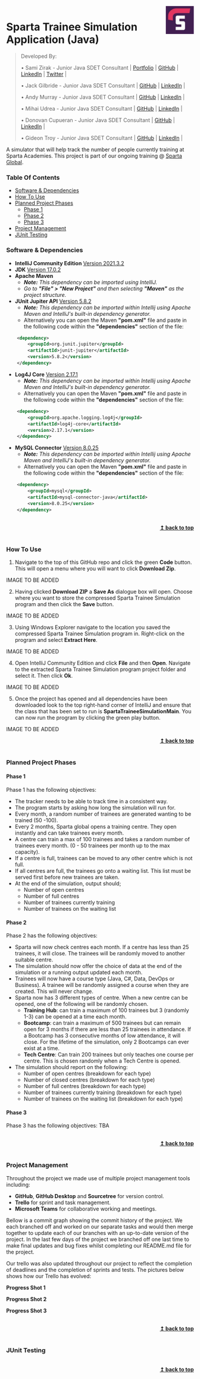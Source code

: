 <img src="readmeImages/sparta.jpg" align="right" width="75" />

# Sparta Trainee Simulation Application (Java)
> Developed By:
>
> • Sami Zirak - Junior Java SDET Consultant | [Portfolio](https://samiz.dev/) | [GitHub](https://github.com/samizirakgamedev) | [LinkedIn](https://www.linkedin.com/in/sami-zirak-dezfouly/) | [Twitter](https://twitter.com/SamiZirakDev) |
>
> • Jack Gilbride - Junior Java SDET Consultant | [GitHub](https://github.com/ThatGuyGilby) | [LinkedIn](https://www.linkedin.com/in/jack-m-gilbride/) |
>
> • Andy Murray - Junior Java SDET Consultant | [GitHub](https://github.com/andymurray32) | [LinkedIn](https://www.linkedin.com/in/andrew-murray-40838213a/) |
> 
> • Mihai Udrea - Junior Java SDET Consultant | [GitHub](https://github.com/udreamihai) | [LinkedIn](https://www.linkedin.com/in/mihai-udrea-307885b7/) |
> 
> • Donovan Cupueran - Junior Java SDET Consultant | [GitHub](https://github.com/djucacupueran) | [LinkedIn](https://www.linkedin.com/in/donovan-juca-01b7aa222/) |
>
> • Gideon Troy - Junior Java SDET Consultant | [GitHub](https://github.com/Gideon9876543) | [LinkedIn](https://www.linkedin.com/in/gideon-troy-424b10216/) |
>
A simulator that will help track the number of people currently training at Sparta Academies. This project is part of our ongoing training @ [Sparta Global](https://www.spartaglobal.com/).
### Table Of Contents ###
+ [Software & Dependencies](#software-&-dependencies)
+ [How To Use](#how-to-use)
+ [Planned Project Phases](#planned-project-phases)
    - [Phase 1](#phase-1)
    - [Phase 2](#phase-2)
    - [Phase 3](#phase-3)
+ [Project Management](#project-management)
+ [JUnit Testing](#junit-testing)
### Software & Dependencies ###
* **IntelliJ Community Edition** [Version 2021.3.2](https://www.jetbrains.com/idea/download/#section=windows)
* **JDK** [Version 17.0.2](https://jdk.java.net/17/)
* **Apache Maven**
    * _**Note:** This dependency can be imported using IntelliJ._
    * _Go to **"File" > "New Project"** and then selecting **"Maven"** as the project structure._
* **JUnit Jupiter API** [Version 5.8.2](https://mvnrepository.com/artifact/org.junit.jupiter/junit-jupiter-api/5.8.2)
    * _**Note:** This dependency can be imported within Intellij using Apache Maven and IntelliJ's built-in dependency generator._
    * Alternatively you can open the Maven **"pom.xml"** file and paste in the following code within the **"dependencies"** section of the file:
```xml
    <dependency>
        <groupId>org.junit.jupiter</groupId>
        <artifactId>junit-jupiter</artifactId>
        <version>5.8.2</version>
    </dependency>
```
* **Log4J Core** [Version 2.17.1](https://mvnrepository.com/artifact/org.apache.logging.log4j/log4j-core/2.17.1)
    * _**Note:** This dependency can be imported within Intellij using Apache Maven and IntelliJ's built-in dependency generator._
    * Alternatively you can open the Maven **"pom.xml"** file and paste in the following code within the **"dependencies"** section of the file:
```xml
    <dependency>
        <groupId>org.apache.logging.log4j</groupId>
        <artifactId>log4j-core</artifactId>
        <version>2.17.1</version>
    </dependency> 
```
* **MySQL Connector** [Version 8.0.25](https://mvnrepository.com/artifact/mysql/mysql-connector-java/8.0.25)
    * _**Note:** This dependency can be imported within Intellij using Apache Maven and IntelliJ's built-in dependency generator._
    * Alternatively you can open the Maven **"pom.xml"** file and paste in the following code within the **"dependencies"** section of the file:
```xml
    <dependency>
        <groupId>mysql</groupId>
        <artifactId>mysql-connector-java</artifactId>
        <version>8.0.25</version>
    </dependency> 
```
<br/>
<div align="right">
    <b><a href="#csv-data-migration-application-java">↥ back to top</a></b>
</div>
<br/>

### How To Use ###
1. Navigate to the top of this GitHub repo and click the green **Code** button. This will open a menu where you will want to click **Download Zip**.
   
IMAGE TO BE ADDED

2. Having clicked **Download ZIP** a **Save As** dialogue box will open. Choose where you want to store the compressed Sparta Trainee Simulation program and then click the **Save** button.

IMAGE TO BE ADDED

3. Using Windows Explorer navigate to the location you saved the compressed Sparta Trainee Simulation program in. Right-click on the program and select **Extract Here**.

IMAGE TO BE ADDED

4. Open IntelliJ Community Edition and click **File** and then **Open**. Navigate to the extracted Sparta Trainee Simulation program project folder and select it. Then click **Ok**.

IMAGE TO BE ADDED

5. Once the project has opened and all dependencies have been downloaded look to the top right-hand corner of IntelliJ and ensure that the class that has been set to run is **SpartaTraineeSimulationMain**. You can now run the program by clicking the green play button.

IMAGE TO BE ADDED   

<div align="right">
    <b><a href="#csv-data-migration-application-java">↥ back to top</a></b>
</div>
<br/>

### Planned Project Phases ###
#### Phase 1 ####
Phase 1 has the following objectives:
- The tracker needs to be able to track time in a consistent way.
- The program starts by asking how long the simulation will run for.
- Every month, a random number of trainees are generated wanting to be trained (50 -100).
- Every 2 months, Sparta global opens a training centre. They open instantly and can take trainees every month.
- A centre can train a max of 100 trainees and takes a random number of trainees every month. (0 - 50 trainees per month
  up to the max capacity).
- If a centre is full, trainees can be moved to any other centre which is not full.
- If all centres are full, the trainees go onto a waiting list. This list must be served first before new trainees are taken.
- At the end of the simulation, output should;
    - Number of open centres
    - Number of full centres
    - Number of trainees currently training
    - Number of trainees on the waiting list
#### Phase 2 ####
Phase 2 has the following objectives:
- Sparta will now check centres each month. If a centre has less than 25 trainees, it will close. The trainees will be randomly moved to another suitable centre.
- The simulation should now offer the choice of data at the end of the simulation or a running output updated each month.
- Trainees will now have a course type (Java, C#, Data, DevOps or Business). A trainee will be randomly assigned a course when they are created. This will never change.
- Sparta now has 3 different types of centre. When a new centre can be opened, one of the following will be randomly chosen.
  - **Training Hub**: can train a maximum of 100 trainees but 3 (randomly 1-3) can be opened at a time each month.
  - **Bootcamp**: can train a maximum of 500 trainees but can remain open for 3 months if there are less than 25 trainees in attendance.
    If a Bootcamp has 3 consecutive months of low attendance, it will close. For the lifetime of the simulation, only 2 Bootcamps can ever exist at a time.
  - **Tech Centre**: Can train 200 trainees but only teaches one course per centre. This is chosen randomly when a Tech Centre is opened.
- The simulation should report on the following:
    - Number of open centres (breakdown for each type)
    - Number of closed centres (breakdown for each type)
    - Number of full centres (breakdown for each type)
    - Number of trainees currently training (breakdown for each type)
    - Number of trainees on the waiting list (breakdown for each type)
#### Phase 3 ####
Phase 3 has the following objectives:
TBA

  <br/>
<div align="right">
    <b><a href="#csv-data-migration-application-java">↥ back to top</a></b>
</div>
<br/>

### Project Management ###
Throughout the project we made use of multiple project management tools including:
* **GitHub**, **GitHub Desktop** and **Sourcetree** for version control.
* **Trello** for sprint and task management.
* **Microsoft Teams** for collaborative working and meetings.

Bellow is a commit graph showing the commit history of the project. We each branched off and worked on our separate tasks and would then merge together to update each of our branches with an up-to-date version of the project. In the last few days of the project we branched off one last time to make final updates and bug fixes whilst completing our README.md file for the project.

Our trello was also updated throughout our project to reflect the completion of deadlines and the completion of sprints and tests. The pictures below shows how our Trello has evolved:

**Progress Shot 1**



**Progress Shot 2**



**Progress Shot 3**



<br/>
<div align="right">
    <b><a href="#csv-data-migration-application-java">↥ back to top</a></b>
</div>
<br/>

### JUnit Testing ###

<br/>
<div align="right">
    <b><a href="#csv-data-migration-application-java">↥ back to top</a></b>
</div>
<br/>
